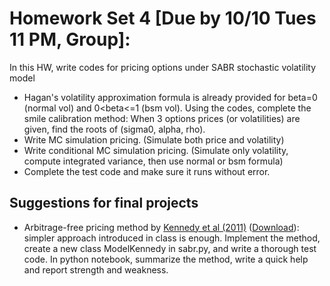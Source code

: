 # Homework Set 4 [Due by 10/10 Tues 11 PM, Group]:

In this HW, write codes for pricing options under SABR stochastic volatility model

* Hagan's volatility approximation formula is already provided for beta=0 (normal vol) and 0<beta<=1 (bsm vol). Using the codes, complete the smile calibration method: When 3 options prices (or volatilities) are given, find the roots of (sigma0, alpha, rho).
* Write MC simulation pricing. (Simulate both price and volatility)
* Write conditional MC simulation pricing. (Simulate only volatility, compute integrated variance, then use normal or bsm formula)
* Complete the test code and make sure it runs without error.

## Suggestions for final projects
* Arbitrage-free pricing method by [Kennedy et al (2011)](http://www.tandfonline.com/doi/abs/10.1080/1350486X.2011.646523) ([Download](http://ssrn.com/abstract_id=2043504)): simpler approach introduced in class is enough. Implement the method, create a new class ModelKennedy in sabr.py, and write a thorough test code. In python notebook, summarize the method, write a quick help and report strength and weakness. 

